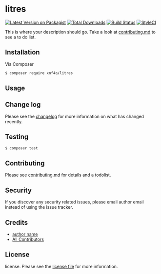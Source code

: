# litres

[![Latest Version on Packagist][ico-version]][link-packagist]
[![Total Downloads][ico-downloads]][link-downloads]
[![Build Status][ico-travis]][link-travis]
[![StyleCI][ico-styleci]][link-styleci]

This is where your description should go. Take a look at [contributing.md](contributing.md) to see a to do list.

## Installation

Via Composer

``` bash
$ composer require xnf4o/litres
```

## Usage

## Change log

Please see the [changelog](changelog.md) for more information on what has changed recently.

## Testing

``` bash
$ composer test
```

## Contributing

Please see [contributing.md](contributing.md) for details and a todolist.

## Security

If you discover any security related issues, please email author email instead of using the issue tracker.

## Credits

- [author name][link-author]
- [All Contributors][link-contributors]

## License

license. Please see the [license file](license.md) for more information.

[ico-version]: https://img.shields.io/packagist/v/xnf4o/litres.svg?style=flat-square
[ico-downloads]: https://img.shields.io/packagist/dt/xnf4o/litres.svg?style=flat-square
[ico-travis]: https://img.shields.io/travis/xnf4o/litres/master.svg?style=flat-square
[ico-styleci]: https://styleci.io/repos/12345678/shield

[link-packagist]: https://packagist.org/packages/xnf4o/litres
[link-downloads]: https://packagist.org/packages/xnf4o/litres
[link-travis]: https://travis-ci.org/xnf4o/litres
[link-styleci]: https://styleci.io/repos/12345678
[link-author]: https://github.com/xnf4o
[link-contributors]: ../../contributors
